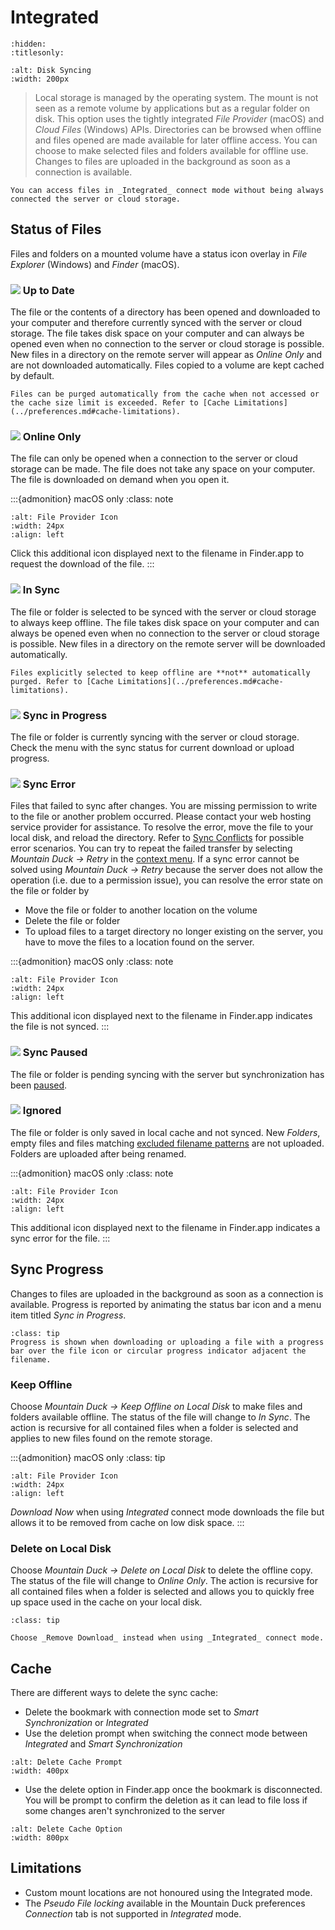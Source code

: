 Integrated
====

```{toctree}
:hidden:
:titlesonly:
```

```{image} ../_images/Disk_Syncing.png
:alt: Disk Syncing
:width: 200px
```

> Local storage is managed by the operating system. The mount is not seen as a remote volume by applications but as a regular folder on disk. This option uses the tightly integrated _File Provider_ (macOS) and _Cloud Files_ (Windows) APIs. Directories can be browsed when offline and files opened are made available for later offline access. You can choose to make selected files and folders available for offline use. Changes to files are uploaded in the background as soon as a connection is available.

```{tip}
You can access files in _Integrated_ connect mode without being always connected the server or cloud storage.
```


## Status of Files

Files and folders on a mounted volume have a status icon overlay in _File Explorer_ (Windows) and _Finder_ (macOS).

### ![](../_images/overlay_uptodate.png) Up to Date
The file or the contents of a directory has been opened and downloaded to your computer and therefore currently synced with the server or cloud storage. The file takes disk space on your computer and can always be opened even when no connection to the server or cloud storage is possible. New files in a directory on the remote server will appear as *Online Only* and are not downloaded automatically. Files copied to a volume are kept cached by default.

```{note}
Files can be purged automatically from the cache when not accessed or the cache size limit is exceeded. Refer to [Cache Limitations](../preferences.md#cache-limitations).
```

### ![](../_images/overlay_infinite.png) Online Only
The file can only be opened when a connection to the server or cloud storage can be made. The file does not take any space on your computer. The file is downloaded on demand when you open it.

:::{admonition} macOS only
:class: note
```{image} ../_images/File_Provider_Online_Only.png
:alt: File Provider Icon
:width: 24px
:align: left
```
Click this additional icon displayed next to the filename in Finder.app to request the download of the file.
:::

### ![](../_images/overlay_sync.png) In Sync
The file or folder is selected to be synced with the server or cloud storage to always keep offline. The file takes disk space on your computer and can always be opened even when no connection to the server or cloud storage is possible. New files in a directory on the remote server will be downloaded automatically.

```{tip}
Files explicitly selected to keep offline are **not** automatically purged. Refer to [Cache Limitations](../preferences.md#cache-limitations).
```

### ![](../_images/overlay_syncing.png) Sync in Progress
The file or folder is currently syncing with the server or cloud storage. Check the menu with the sync status for current download or upload progress.

### ![](../_images/overlay_error.png) Sync Error
Files that failed to sync after changes. You are missing permission to write to the file or another problem occurred. Please contact your web hosting service provider for assistance. To resolve the error, move the file to your local disk, and reload the directory. Refer to [Sync Conflicts](sync.md#sync-conflicts) for possible error scenarios. You can try to repeat the failed transfer by selecting *Mountain Duck → Retry* in the [context menu](sync.md#context-menu-options). If a sync error cannot be solved using *Mountain Duck → Retry* because the server does not allow the operation (i.e. due to a permission issue), you can resolve the error state on the file or folder by

- Move the file or folder to another location on the volume
- Delete the file or folder
- To upload files to a target directory no longer existing on the server, you have to move the files to a location found on the server.

:::{admonition} macOS only
:class: note
```{image} ../_images/File_Provider_Ignored.png
:alt: File Provider Icon
:width: 24px
:align: left
```
This additional icon displayed next to the filename in Finder.app indicates the file is not synced.
:::

### ![](../_images/overlay-pause.png) Sync Paused
The file or folder is pending syncing with the server but synchronization has been [paused](sync.md#pause-sync).

### ![](../_images/overlay_ignored.png) Ignored
The file or folder is only saved in local cache and not synced. New _Folders_, empty files and files matching [excluded filename patterns](../issues/index.md#filenames) are not uploaded. Folders are uploaded after being renamed.

:::{admonition} macOS only
:class: note
```{image} ../_images/File_Provider_Error.png
:alt: File Provider Icon
:width: 24px
:align: left
```
This additional icon displayed next to the filename in Finder.app indicates a sync error for the file.
:::


## Sync Progress

Changes to files are uploaded in the background as soon as a connection is available. Progress is reported by animating the status bar icon and a menu item titled *Sync in Progress*.

```{admonition} macOS only
:class: tip
Progress is shown when downloading or uploading a file with a progress bar over the file icon or circular progress indicator adjacent the filename.
```

### Keep Offline

Choose *Mountain Duck → Keep Offline on Local Disk* to make files and folders available offline. The status of the file will change to *In Sync*. The action is recursive for all contained files when a folder is selected and applies to new files found on the remote storage.

:::{admonition} macOS only
:class: tip

```{image} ../_images/File_Provider_Online_Only.png
:alt: File Provider Icon
:width: 24px
:align: left
```
_Download Now_ when using _Integrated_ connect mode downloads the file but allows it to be removed from cache on low disk space. 
:::


### Delete on Local Disk

Choose *Mountain Duck → Delete on Local Disk* to delete the offline copy. The status of the file will change to *Online Only*. The action is recursive for all contained files when a folder is selected and allows you to quickly free up space used in the cache on your local disk.

```{admonition} macOS only
:class: tip

Choose _Remove Download_ instead when using _Integrated_ connect mode.
```

## Cache 

There are different ways to delete the sync cache:
* Delete the bookmark with connection mode set to *Smart Synchronization* or *Integrated*
* Use the deletion prompt when switching the connect mode between *Integrated* and *Smart Synchronization*
```{image} ../_images/Prompt_Delete_Cache.png
:alt: Delete Cache Prompt
:width: 400px
```
* Use the delete option in Finder.app once the bookmark is disconnected. You will be prompt to confirm the deletion as it can lead to file loss if some changes aren't synchronized to the server
```{image} ../_images/Finder_Option_Delete_Cache.png
:alt: Delete Cache Option
:width: 800px
```

## Limitations

- Custom mount locations are not honoured using the Integrated mode.
- The *Pseudo File locking* available in the Mountain Duck preferences *Connection* tab is not supported in *Integrated* mode.
